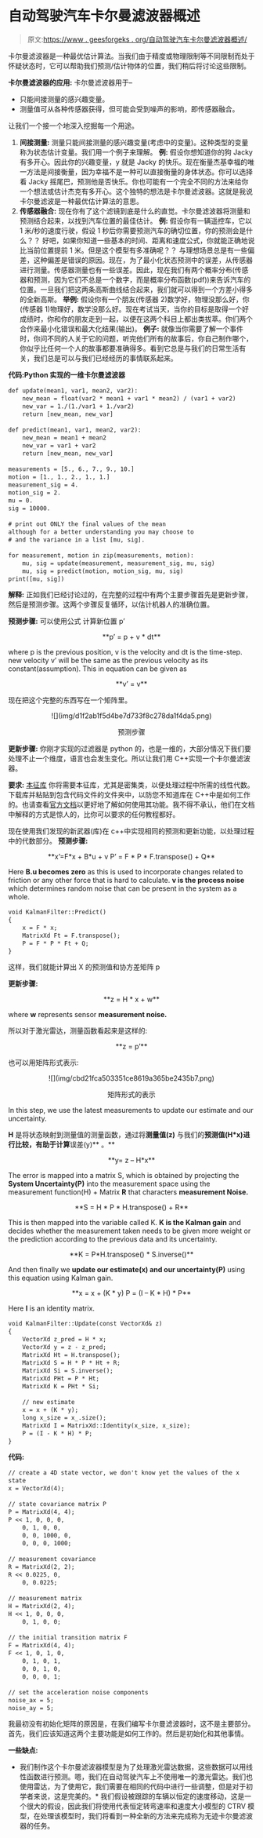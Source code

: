 # 自动驾驶汽车卡尔曼滤波器概述

> 原文:[https://www . geesforgeks . org/自动驾驶汽车卡尔曼滤波器概述/](https://www.geeksforgeeks.org/overview-of-kalman-filter-for-self-driving-car/)

卡尔曼滤波器是一种最优估计算法。当我们由于精度或物理限制等不同限制而处于怀疑状态时，它可以帮助我们预测/估计物体的位置，我们稍后将讨论这些限制。

**卡尔曼滤波器的应用:**
卡尔曼滤波器用于–

*   只能间接测量的感兴趣变量。
*   测量值可从各种传感器获得，但可能会受到噪声的影响，即传感器融合。

让我们一个接一个地深入挖掘每一个用途。

1.  **间接测量:**
    测量只能间接测量的感兴趣变量(考虑中的变量)。这种类型的变量称为状态估计变量。我们用一个例子来理解。
    **例:**
    假设你想知道你的狗 Jacky 有多开心。因此你的兴趣变量，y 就是 Jacky 的快乐。现在衡量杰基幸福的唯一方法是间接衡量，因为幸福不是一种可以直接衡量的身体状态。你可以选择看 Jacky 摇尾巴，预测他是否快乐。你也可能有一个完全不同的方法来给你一个想法或估计杰克有多开心。这个独特的想法是卡尔曼滤波器。这就是我说卡尔曼滤波是一种最优估计算法的意思。
2.  **传感器融合:**
    现在你有了这个滤镜到底是什么的直觉。卡尔曼滤波器将测量和预测结合起来，以找到汽车位置的最佳估计。
    **例:**
    假设你有一辆遥控车，它以 1 米/秒的速度行驶，假设 1 秒后你需要预测汽车的确切位置，你的预测会是什么？？
    好吧，如果你知道一些基本的时间、距离和速度公式，你就能正确地说比当前位置提前 1 米。但是这个模型有多准确呢？？
    与理想场景总是有一些偏差，这种偏差是错误的原因。现在，为了最小化状态预测中的误差，从传感器进行测量。传感器测量也有一些误差。因此，现在我们有两个概率分布(传感器和预测，因为它们不总是一个数字，而是概率分布函数(pdf))来告诉汽车的位置。一旦我们把这两条高斯曲线结合起来，我们就可以得到一个方差小得多的全新高斯。
    **举例:**
    假设你有一个朋友(传感器 2)数学好，物理没那么好，你(传感器 1)物理好，数学没那么好。现在考试当天，当你的目标是取得一个好成绩时，你和你的朋友走到一起，以便在这两个科目上都出类拔萃。你们两个合作来最小化错误和最大化结果(输出)。
    **例子:**
    就像当你需要了解一个事件时，你问不同的人关于它的问题，听完他们所有的故事后，你自己制作哪个，你似乎比任何一个人的故事都要准确得多。看到它总是与我们的日常生活有关，我们总是可以与我们已经经历的事情联系起来。

 **代码:Python 实现的一维卡尔曼滤波器**

```
def update(mean1, var1, mean2, var2):
    new_mean = float(var2 * mean1 + var1 * mean2) / (var1 + var2)
    new_var = 1./(1./var1 + 1./var2)
    return [new_mean, new_var]

def predict(mean1, var1, mean2, var2):
    new_mean = mean1 + mean2
    new_var = var1 + var2
    return [new_mean, new_var]

measurements = [5., 6., 7., 9., 10.]
motion = [1., 1., 2., 1., 1.]
measurement_sig = 4.
motion_sig = 2.
mu = 0.
sig = 10000.

# print out ONLY the final values of the mean
although for a better understanding you may choose to 
# and the variance in a list [mu, sig]. 

for measurement, motion in zip(measurements, motion):
    mu, sig = update(measurement, measurement_sig, mu, sig)
    mu, sig = predict(motion, motion_sig, mu, sig)
print([mu, sig])
```

**解释:**
正如我们已经讨论过的，在完整的过程中有两个主要步骤首先是更新步骤，然后是预测步骤。这两个步骤反复循环，以估计机器人的准确位置。

**预测步骤:**
可以使用公式
计算新位置 p’

<center>**p’ = p + v * dt**</center>

where p is the previous position, v is the velocity and dt is the time-step.
new velocity v’ will be the same as the previous velocity as its constant(assumption). This in equation can be given as

<center>**v’ = v**</center>

现在把这个完整的东西写在一个矩阵里。

<center>![](img/d1f2ab1f5d4be7d733f8c278da1f4da5.png)

预测步骤

</center>

**更新步骤:**
你刚才实现的过滤器是 python 的，也是一维的，大部分情况下我们要处理不止一个维度，语言也会发生变化。所以让我们用 C++实现一个卡尔曼滤波器。

**要求:**
[本征库](https://eigen.tuxfamily.org/dox/group__QuickRefPage.html)
你将需要本征库，尤其是密集类，以便处理过程中所需的线性代数。下载库并粘贴到包含代码文件的文件夹中，以防您不知道库在 C++中是如何工作的。也请查看[官方文档](https://eigen.tuxfamily.org/dox/group__QuickRefPage.html)以更好地了解如何使用其功能。我不得不承认，他们在文档中解释的方式是惊人的，比你可以要求的任何教程都好。

现在使用我们发现的新武器(库)在 c++中实现相同的预测和更新功能，以处理过程中的代数部分。
**预测步骤:**

<center>**x’=F*x + B*u + v
P’ = F * P * F.transpose() + Q** </center>

Here **B.u becomes zero** as this is used to incorporate changes related to friction or any other force that is hard to calculate. **v is the process noise** which determines random noise that can be present in the system as a whole.

```
void KalmanFilter::Predict()
{
    x = F * x;
    MatrixXd Ft = F.transpose();
    P = F * P * Ft + Q;
}
```

这样，我们就能计算出 X 的预测值和协方差矩阵 p

**更新步骤:**

<center>**z = H * x + w** </center>

where **w** represents sensor **measurement noise.**

所以对于激光雷达，测量函数看起来是这样的:

<center>**z = p’**</center>

也可以用矩阵形式表示:

<center>![](img/cbd21fca503351ce8619a365be2435b7.png)

矩阵形式的表示

</center>

In this step, we use the latest measurements to update our estimate and our uncertainty.

**H** 是将状态映射到测量值的测量函数，通过将**测量值(z)** 与我们的**预测值(H*x)进行比较，有助于计算**误差(y)** 。**

<center>**y= z – H*x**</center>

The error is mapped into a matrix S, which is obtained by projecting the **System Uncertainty(P)** into the measurement space using the measurement function(H) + Matrix **R** that characters **measurement Noise.**

<center>**S = H * P * H.transpose() + R**</center>

This is then mapped into the variable called K. **K is the Kalman gain** and decides whether the measurement taken needs to be given more weight or the prediction according to the previous data and its uncertainty.

<center>**K = P*H.transpose() * S.inverse()**</center>

And then finally we **update our estimate(x) and our uncertainty(P)** using this equation using Kalman gain.

<center> **x = x + (K * y)
P = (I – K * H) * P** </center>

Here **I** is an identity matrix.

```
void KalmanFilter::Update(const VectorXd& z)
{
    VectorXd z_pred = H * x;
    VectorXd y = z - z_pred;
    MatrixXd Ht = H.transpose();
    MatrixXd S = H * P * Ht + R;
    MatrixXd Si = S.inverse();
    MatrixXd PHt = P * Ht;
    MatrixXd K = PHt * Si;

    // new estimate
    x = x + (K * y);
    long x_size = x_.size();
    MatrixXd I = MatrixXd::Identity(x_size, x_size);
    P = (I - K * H) * P;
}
```

**代码:**

```
// create a 4D state vector, we don't know yet the values of the x state
x = VectorXd(4);

// state covariance matrix P
P = MatrixXd(4, 4);
P << 1, 0, 0, 0,
    0, 1, 0, 0,
    0, 0, 1000, 0,
    0, 0, 0, 1000;

// measurement covariance
R = MatrixXd(2, 2);
R << 0.0225, 0,
    0, 0.0225;

// measurement matrix
H = MatrixXd(2, 4);
H << 1, 0, 0, 0,
    0, 1, 0, 0;

// the initial transition matrix F
F = MatrixXd(4, 4);
F << 1, 0, 1, 0,
    0, 1, 0, 1,
    0, 0, 1, 0,
    0, 0, 0, 1;

// set the acceleration noise components
noise_ax = 5;
noise_ay = 5;
```

我最初没有初始化矩阵的原因是，在我们编写卡尔曼滤波器时，这不是主要部分。首先，我们应该知道这两个主要功能是如何工作的。然后是初始化和其他事情。

**一些缺点:**

*   我们制作这个卡尔曼滤波器模型是为了处理激光雷达数据，这些数据可以用线性函数进行预测。嗯，我们在自动驾驶汽车上不使用唯一的激光雷达。我们也使用雷达，为了使用它，我们需要在相同的代码中进行一些调整，但是对于初学者来说，这是完美的。*   我们假设被跟踪的车辆以恒定的速度移动，这是一个很大的假设，因此我们将使用代表恒定转弯速率和速度大小模型的 CTRV 模型，在处理该模型时，我们将看到一种全新的方法来完成称为无迹卡尔曼滤波器的任务。